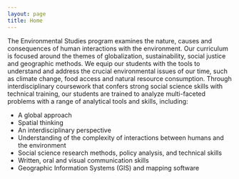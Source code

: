 ```yaml
---
layout: page
title: Home
---
```


The Environmental Studies program examines the nature, causes and consequences of human  interactions with the environment. Our curriculum is focused around the themes of globalization, sustainability, social justice and geographic methods.
  We equip our students with the tools to understand and address the crucial environmental issues of our time, such as climate change, food access and natural resource consumption. Through interdisciplinary coursework that confers strong  social science skills with technical training, our students are trained to analyze multi-faceted  problems with a range of analytical tools and  skills, including:

   - A global approach 
   - Spatial thinking 
   - An interdisciplinary perspective 
   - Understanding of the complexity of interactions between humans and the environment 
   - Social science research methods, policy analysis, and technical skills 
   - Written, oral and visual communication skills 
   - Geographic Information Systems (GIS) and mapping software 
